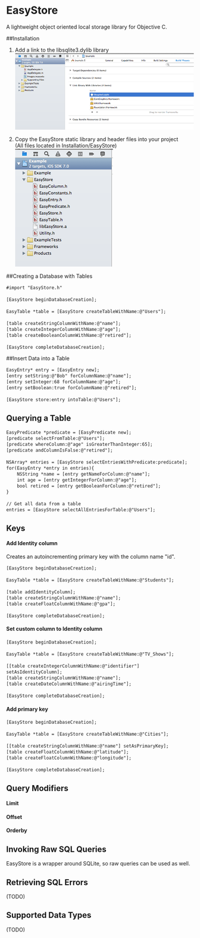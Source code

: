 EasyStore
=========

A lightweight object oriented local storage library for Objective C.

##Installation
1. Add a link to the libsqlite3.dylib library
![Image](Docs/images/add-sqlite-lib.png)

2. Copy the EasyStore static library and header files into your project<br/> 
(All files located in Installation/EasyStore) <br/>
![Image](Docs/images/copy-easy-store.png)

##Creating a Database with Tables

	#import "EasyStore.h"
	
	[EasyStore beginDatabaseCreation];
	
	EasyTable *table = [EasyStore createTableWithName:@"Users"];
    
    [table createStringColumnWithName:@"name"];
    [table createIntegerColumnWithName:@"age"];
    [table createBooleanColumnWithName:@"retired"];
    
    [EasyStore completeDatabaseCreation];

##Insert Data into a Table

	EasyEntry* entry = [EasyEntry new];
    [entry setString:@"Bob" forColumnName:@"name"];
    [entry setInteger:68 forColumnName:@"age"];
    [entry setBoolean:true forColumnName:@"retired"];
    
    [EasyStore store:entry intoTable:@"Users"];


## Querying a Table

 	EasyPredicate *predicate = [EasyPredicate new];
    [predicate selectFromTable:@"Users"];
    [predicate whereColumn:@"age" isGreaterThanInteger:65];
    [predicate andColumnIsFalse:@"retired"];
    
    NSArray* entries = [EasyStore selectEntriesWithPredicate:predicate];
    for(EasyEntry *entry in entries){
    	NSString *name = [entry getNameForColumn:@"name"];
    	int age = [entry getIntegerForColumn:@"age"];
    	bool retired = [entry getBooleanForColumn:@"retired"];
    }
    
    // Get all data from a table
    entries = [EasyStore selectAllEntriesForTable:@"Users"];
	
## Keys
#### Add Identity column

Creates an autoincrementing primary key with the column name "id".

    [EasyStore beginDatabaseCreation];
    
    EasyTable *table = [EasyStore createTableWithName:@"Students"];
    
    [table addIdentityColumn];
    [table createStringColumnWithName:@"name"];
    [table createFloatColumnWithName:@"gpa"];
    
    [EasyStore completeDatabaseCreation];

#### Set custom column to Identity column

    [EasyStore beginDatabaseCreation];
    
    EasyTable *table = [EasyStore createTableWithName:@"TV_Shows"];
    
    [[table createIntegerColumnWithName:@"identifier"] setAsIdentityColumn];
    [table createStringColumnWithName:@"name"];
    [table createDateColumnWithName:@"airingTime"];
    
    [EasyStore completeDatabaseCreation];

#### Add primary key

    [EasyStore beginDatabaseCreation];
    
    EasyTable *table = [EasyStore createTableWithName:@"Cities"];
    
    [[table createStringColumnWithName:@"name"] setAsPrimaryKey];
    [table createFloatColumnWithName:@"latitude"];
    [table createFloatColumnWithName:@"longitude"];
    
    [EasyStore completeDatabaseCreation];

## Query Modifiers
#### Limit
#### Offset
#### Orderby

## Invoking Raw SQL Queries
EasyStore is a wrapper around SQLite, so raw queries can be used as well.


## Retrieving SQL Errors
(TODO)


## Supported Data Types
(TODO)
 

